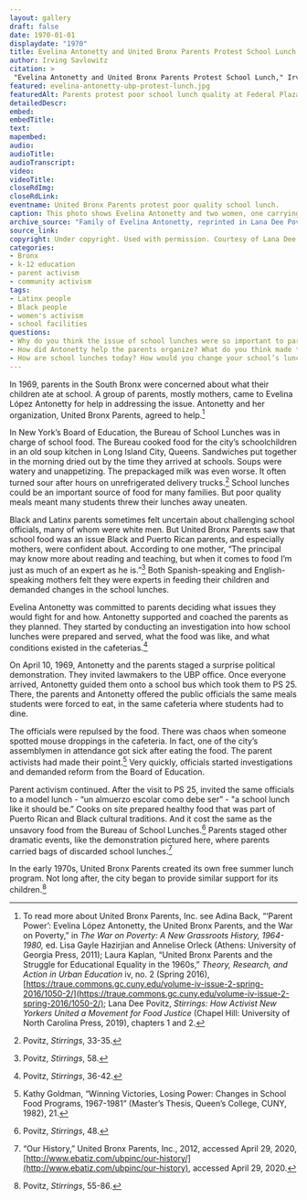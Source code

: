 ```yaml
--- 
layout: gallery
draft: false
date: 1970-01-01
displaydate: "1970"
title: Evelina Antonetty and United Bronx Parents Protest School Lunch
author: Irving Savlowitz
citation: >
 "Evelina Antonetty and United Bronx Parents Protest School Lunch," Irving Savlowitz, in New York City Civil Rights History Project, Accessed: [Month Day, Year], https://nyccivilrightshistory.org/gallery/evelina-antonetty-ubp-protest-lunch.
featured: evelina-antonetty-ubp-protest-lunch.jpg
featuredAlt: Parents protest poor school lunch quality at Federal Plaza in Manhattan. One woman carries a child and other parents carry garbage bags of food.
detailedDescr: 
embed: 
embedTitle: 
text: 
mapembed: 
audio: 
audioTitle: 
audioTranscript: 
video: 
videoTitle: 
closeRdImg: 
closeRdLink: 
eventname: United Bronx Parents protest poor quality school lunch. 
caption: This photo shows Evelina Antonetty and two women, one carrying a child, walking across Federal Plaza in Manhattan and holding large plastic bags of food.
archive_source: "Family of Evelina Antonetty, reprinted in Lana Dee Povitz, *Stirrings: How Activist New Yorkers Ignited a Movement for Food Justice* (Chicago: University of Chicago Press, 2019)."
source_link: 
copyright: Under copyright. Used with permission. Courtesy of Lana Dee Povitz.
categories: 
- Bronx
- k-12 education
- parent activism
- community activism
tags: 
- Latinx people
- Black people
- women's activism 
- school facilities
questions: 
- Why do you think the issue of school lunches were so important to parents in the South Bronx?
- How did Antonetty help the parents organize? What do you think made them effective?
- How are school lunches today? How would you change your school’s lunch program?
--- 
```


In 1969, parents in the South Bronx were concerned about what their children ate at school. A group of parents, mostly mothers, came to Evelina López Antonetty for help in addressing the issue. Antonetty and her organization, United Bronx Parents, agreed to help.[^1]

In New York’s Board of Education, the Bureau of School Lunches was in charge of school food. The Bureau cooked food for the city’s schoolchildren in an old soup kitchen in Long Island City, Queens. Sandwiches put together in the morning dried out by the time they arrived at schools. Soups were watery and unappetizing. The prepackaged milk was even worse. It often turned sour after hours on unrefrigerated delivery trucks.[^2] School lunches could be an important source of food for many families. But poor quality meals meant many students threw their lunches away uneaten.

Black and Latinx parents sometimes felt uncertain about challenging school officials, many of whom were white men. But United Bronx Parents saw that school food was an issue Black and Puerto Rican parents, and especially mothers, were confident about. According to one mother, “The principal may know more about reading and teaching, but when it comes to food I’m just as much of an expert as he is.”[^3] Both Spanish-speaking and English-speaking mothers felt they were experts in feeding their children and demanded changes in the school lunches.

Evelina Antonetty was committed to parents deciding what issues they would fight for and how.   Antonetty supported and coached the parents as they planned. They started by conducting an investigation into how school lunches were prepared and served, what the food was like, and what conditions existed in the cafeterias.[^4]

On April 10, 1969, Antonetty and the parents staged a surprise political demonstration. They invited lawmakers to the UBP office. Once everyone arrived, Antonetty guided them onto a school bus which took them to PS 25. There, the parents and Antonetty offered the public officials the same meals students were forced to eat, in the same cafeteria where students had to dine.

The officials were repulsed by the food. There was chaos when someone spotted mouse droppings in the cafeteria. In fact, one of the city’s assemblymen in attendance got sick after eating the food. The parent activists had made their point.[^5] Very quickly, officials started investigations and demanded reform from the Board of Education.

Parent activism continued. After the visit to PS 25, invited the same officials to a model lunch - “un almuerzo escolar como debe ser” - "a school lunch like it should be.” Cooks on site prepared healthy food that was part of Puerto Rican and Black cultural traditions. And it cost the same as the unsavory food from the Bureau of School Lunches.[^8] Parents staged other dramatic events, like the demonstration pictured here, where parents carried bags of discarded school lunches.[^9]

In the early 1970s, United Bronx Parents created its own free summer lunch program. Not long after, the city began to provide similar support for its children.[^10]

[^1]: To read more about United Bronx Parents, Inc. see Adina Back, “‘Parent Power’: Evelina López Antonetty, the United Bronx Parents, and the War on Poverty,” in *The War on Poverty: A New Grassroots History, 1964-1980,* ed. Lisa Gayle Hazirjian and Annelise Orleck (Athens: University of Georgia Press, 2011); Laura Kaplan, “United Bronx Parents and the Struggle for Educational Equality in the 1960s,” *Theory, Research, and Action in Urban Education* iv, no. 2 (Spring 2016), [https://traue.commons.gc.cuny.edu/volume-iv-issue-2-spring-2016/1050-2/](https://traue.commons.gc.cuny.edu/volume-iv-issue-2-spring-2016/1050-2/); Lana Dee Povitz, *Stirrings: How Activist New Yorkers United a Movement for Food Justice* (Chapel Hill: University of North Carolina Press, 2019), chapters 1 and 2.

[^2]: Povitz, *Stirrings*, 33-35.

[^3]: Povitz, *Stirrings*, 58.

[^4]: Povitz, *Stirrings*, 36-42.

[^5]: Kathy Goldman, “Winning Victories, Losing Power: Changes in School Food Programs, 1967-1981” (Master’s Thesis, Queen’s College, CUNY, 1982), 21.

[^6]: Goldman, “Winning Victories, Losing Power,” 21.

[^7]: Povitz, *Stirrings*, 40.

[^8]: Povitz, *Stirrings*, 48.

[^9]: “Our History,” United Bronx Parents, Inc., 2012, accessed April 29, 2020, [http://www.ebatiz.com/ubpinc/our-history/](http://www.ebatiz.com/ubpinc/our-history), accessed April 29, 2020.

[^10]: Povitz, *Stirrings*, 55-86.
